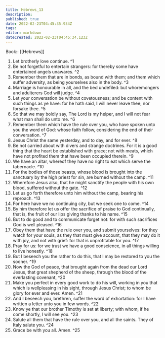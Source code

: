 ```yaml
---
title: Hebrews_13
description: 
published: true
date: 2022-02-23T04:45:35.934Z
tags: 
editor: markdown
dateCreated: 2022-02-23T04:45:34.123Z
---
```


 Book:: [[Hebrews]]
 1. Let brotherly love continue. ^1
 2. Be not forgetful to entertain strangers: for thereby some have entertained angels unawares. ^2
 3. Remember them that are in bonds, as bound with them; and them which suffer adversity, as being yourselves also in the body. ^3
 4. Marriage is honourable in all, and the bed undefiled: but whoremongers and adulterers God will judge. ^4
 5. Let your conversation be without covetousness; and be content with such things as ye have: for he hath said, I will never leave thee, nor forsake thee. ^5
 6. So that we may boldly say, The Lord is my helper, and I will not fear what man shall do unto me. ^6
 7. Remember them which have the rule over you, who have spoken unto you the word of God: whose faith follow, considering the end of their conversation. ^7
 8. Jesus Christ the same yesterday, and to day, and for ever. ^8
 9. Be not carried about with divers and strange doctrines. For it is a good thing that the heart be established with grace; not with meats, which have not profited them that have been occupied therein. ^9
 10. We have an altar, whereof they have no right to eat which serve the tabernacle. ^10
 11. For the bodies of those beasts, whose blood is brought into the sanctuary by the high priest for sin, are burned without the camp. ^11
 12. Wherefore Jesus also, that he might sanctify the people with his own blood, suffered without the gate. ^12
 13. Let us go forth therefore unto him without the camp, bearing his reproach. ^13
 14. For here have we no continuing city, but we seek one to come. ^14
 15. By him therefore let us offer the sacrifice of praise to God continually, that is, the fruit of our lips giving thanks to his name. ^15
 16. But to do good and to communicate forget not: for with such sacrifices God is well pleased. ^16
 17. Obey them that have the rule over you, and submit yourselves: for they watch for your souls, as they that must give account, that they may do it with joy, and not with grief: for that is unprofitable for you. ^17
 18. Pray for us: for we trust we have a good conscience, in all things willing to live honestly. ^18
 19. But I beseech you the rather to do this, that I may be restored to you the sooner. ^19
 20. Now the God of peace, that brought again from the dead our Lord Jesus, that great shepherd of the sheep, through the blood of the everlasting covenant, ^20
 21. Make you perfect in every good work to do his will, working in you that which is wellpleasing in his sight, through Jesus Christ; to whom be glory for ever and ever. Amen. ^21
 22. And I beseech you, brethren, suffer the word of exhortation: for I have written a letter unto you in few words. ^22
 23. Know ye that our brother Timothy is set at liberty; with whom, if he come shortly, I will see you. ^23
 24. Salute all them that have the rule over you, and all the saints. They of Italy salute you. ^24
 25. Grace be with you all. Amen. ^25
